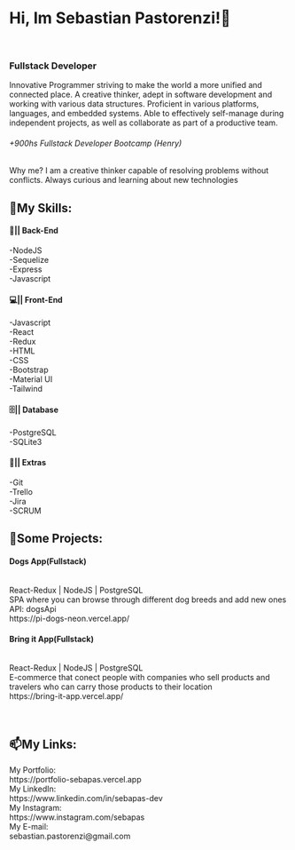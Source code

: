 ###  <h1> Hi, Im Sebastian Pastorenzi!👋 </h1> <br>
### <h3> Fullstack Developer </h3>

Innovative Programmer striving to make the world a more unified and connected place. A creative thinker, adept in software development and working with various data structures. Proficient in various platforms, languages, and embedded systems. Able to effectively self-manage during independent projects, as well as collaborate as part of a productive team.
<h6>+900hs Fullstack Developer Bootcamp (Henry)</h6>

Why me? I am a creative thinker capable of resolving problems without conflicts. Always curious and learning about new technologies

<h2>📃My Skills:</h2>

<h4>🧩|| Back-End</h4>
-NodeJS<br>
-Sequelize<br>
-Express<br>
-Javascript<br>

<h4>💻|| Front-End</h4>
-Javascript<br>
-React<br>
-Redux<br>
-HTML<br>
-CSS<br>
-Bootstrap<br>
-Material UI<br>
-Tailwind<br>


<h4>🗄️|| Database</h4>
-PostgreSQL<br>
-SQLite3<br>

<h4>📃|| Extras</h4>
-Git<br>
-Trello<br>
-Jira<br>
-SCRUM<br>



<h2>🚀Some Projects:</h2> 
<h4>Dogs App(Fullstack)</h4><br> 
React-Redux | NodeJS | PostgreSQL<br>
SPA where you can browse through different dog breeds and add new ones<br>
API: dogsApi<br>
https://pi-dogs-neon.vercel.app/<br>

<h4>Bring it App(Fullstack)</h4><br>
React-Redux | NodeJS | PostgreSQL<br>
E-commerce that conect people with companies who sell products and travelers who can carry those products to their location<br>
https://bring-it-app.vercel.app/<br>
<br>
<br>

<h2>📫My Links:</h2>
My Portfolio:<br>
https://portfolio-sebapas.vercel.app<br>
My LinkedIn:<br>
https://www.linkedin.com/in/sebapas-dev<br>
My Instagram:<br>
https://www.instagram.com/sebapas<br>
My E-mail:<br>
sebastian.pastorenzi@gmail.com<br>



